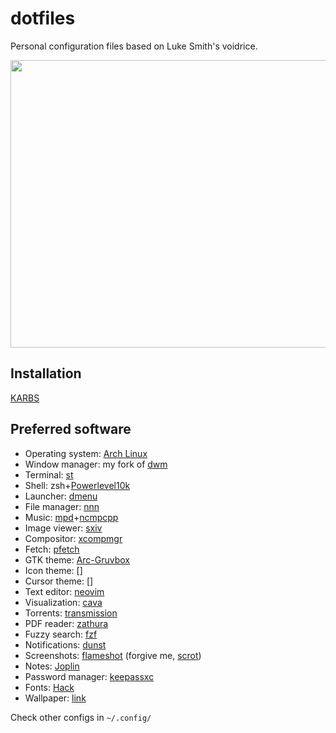 # dotfiles

Personal configuration files based on Luke Smith's voidrice.


<p align="center">
	<img width="900" height="460" src=".local/share/wall.gif">
</p>

## Installation

[KARBS](https://github.com/katrushenkov/KARBS)


## Preferred software

-    Operating system: [Arch Linux](https://www.archlinux.org/)
-    Window manager: my fork of [dwm](https://github.com/katrushenkov/dwm)
-    Terminal: [st](https://github.com/katrushenkov/st)
-    Shell: zsh+[Powerlevel10k](https://github.com/romkatv/powerlevel10k)
-    Launcher: [dmenu](https://tools.suckless.org/dmenu/)
-    File manager: [nnn](https://github.com/jarun/nnn)
-    Music: [mpd](https://github.com/MusicPlayerDaemon/MPD)+[ncmpcpp](https://github.com/ncmpcpp/ncmpcpp)
-    Image viewer: [sxiv](https://github.com/muennich/sxiv)
-    Compositor: [xcompmgr](https://github.com/freedesktop/xcompmgr)
-    Fetch: [pfetch](https://github.com/dylanaraps/pfetch)
-    GTK theme: [Arc-Gruvbox](https://github.com/stevensonmt/Arc-Gruvbox)
-    Icon theme: []
-    Cursor theme: []
-    Text editor: [neovim](https://github.com/neovim/neovim)
-    Visualization: [cava](https://github.com/karlstav/cava)
-    Torrents: [transmission](https://github.com/transmission/transmission)
-    PDF reader: [zathura](https://github.com/pwmt/zathura)
-    Fuzzy search: [fzf](https://github.com/junegunn/fzf)
-    Notifications: [dunst](https://github.com/dunst-project/dunst)
-    Screenshots: [flameshot](https://github.com/flameshot-org/flameshot) (forgive me, [scrot](https://github.com/resurrecting-open-source-projects/scrot))
-    Notes: [Joplin](https://github.com/laurent22/joplin)
-    Password manager: [keepassxc](https://github.com/keepassxreboot/keepassxc)
-    Fonts: [Hack](https://github.com/source-foundry/Hack)
-    Wallpaper: [link](.local/share/wall.jpg)

Check other configs in `~/.config/`
